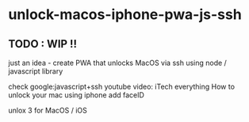 # unlock-macos-iphone-pwa-js-ssh

## TODO : WIP !!

just an idea - create PWA that unlocks MacOS via ssh using node / javascript library

check google:javascript+ssh
youtube video: iTech everything How to unlock your mac using iphone
add faceID

unlox 3 for MacOS / iOS


